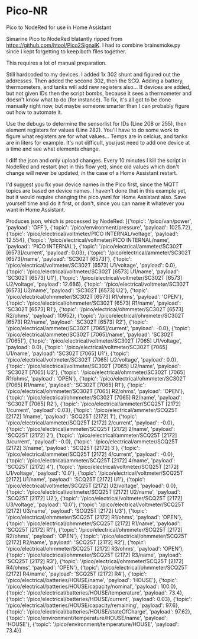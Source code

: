 # Pico-NR
Pico to NodeRed for use in Home Assistant

Simarine Pico to NodeRed blatantly ripped from https://github.com/htool/Pico2SignalK. I had to combine brainsmoke.py since I kept forgetting to keep both files together.

This requires a lot of manual preparation.

Still hardcoded to my devices. I added 1x 302 shunt and figured out the addresses. Then added the second 302, then the SCQ. Adding a battery, thermometers, and tanks will add new registers also... If devices are added, but not given IDs then the script bombs, because it sees a thermometer and doesn't know what to do (for instance). To fix, it's all got to be done manually right now, but maybe someone smarter than I can probably figure out how to automate it.

Use the debugs to determine the sensorlist for IDs (Line 208 or 255), then element registers for values (Line 282). You'll have to do some work to figure what registers are for what values... Temps are in celcius, and tanks are in liters for example. It's not difficult, you just need to add one device at a time and see what elements change.

I diff the json and only upload changes. Every 10 minutes I kill the script in NodeRed and restart (not in this flow yet), since old values which don't change will never be updated, in the case of a Home Assistant restart.

I'd suggest you fix your device names in the Pico first, since the MQTT topics are based on device names. I haven't done that in this example yet, but it would require changing the pico.yaml for Home Assistant also. Save yourself time and do it first, or don't, since you can name it whatever you want in Home Assistant.

Produces json, which is processed by NodeRed:
[{'topic': '/pico/van/power', 'payload': 'OFF'}, 
{'topic': '/pico/environment/pressure', 'payload': 1025.72}, 
{'topic': '/pico/electrical/voltmeter/PICO INTERNAL/voltage', 'payload': 12.554}, 
{'topic': '/pico/electrical/voltmeter/PICO INTERNAL/name', 'payload': 'PICO INTERNAL'}, 
{'topic': '/pico/electrical/ammeter/SC302T [6573]/current', 'payload': 0.03}, 
{'topic': '/pico/electrical/ammeter/SC302T [6573]/name', 'payload': 'SC302T [6573]'}, 
{'topic': '/pico/electrical/voltmeter/SC302T [6573] U1/voltage', 'payload': 0.0}, 
{'topic': '/pico/electrical/voltmeter/SC302T [6573] U1/name', 'payload': 'SC302T [6573] U1'}, 
{'topic': '/pico/electrical/voltmeter/SC302T [6573] U2/voltage', 'payload': 12.686}, 
{'topic': '/pico/electrical/voltmeter/SC302T [6573] U2/name', 'payload': 'SC302T [6573] U2'}, 
{'topic': '/pico/electrical/ohmmeter/SC302T [6573] R1/ohms', 'payload': 'OPEN'}, 
{'topic': '/pico/electrical/ohmmeter/SC302T [6573] R1/name', 'payload': 'SC302T [6573] R1'}, 
{'topic': '/pico/electrical/ohmmeter/SC302T [6573] R2/ohms', 'payload': 10952}, 
{'topic': '/pico/electrical/ohmmeter/SC302T [6573] R2/name', 'payload': 'SC302T [6573] R2'}, 
{'topic': '/pico/electrical/ammeter/SC302T [7065]/current', 'payload': -0.0}, 
{'topic': '/pico/electrical/ammeter/SC302T [7065]/name', 'payload': 'SC302T [7065]'}, 
{'topic': '/pico/electrical/voltmeter/SC302T [7065] U1/voltage', 'payload': 0.0}, 
{'topic': '/pico/electrical/voltmeter/SC302T [7065] U1/name', 'payload': 'SC302T [7065] U1'}, 
{'topic': '/pico/electrical/voltmeter/SC302T [7065] U2/voltage', 'payload': 0.0}, 
{'topic': '/pico/electrical/voltmeter/SC302T [7065] U2/name', 'payload': 'SC302T [7065] U2'}, 
{'topic': '/pico/electrical/ohmmeter/SC302T [7065] R1/ohms', 'payload': 'OPEN'}, 
{'topic': '/pico/electrical/ohmmeter/SC302T [7065] R1/name', 'payload': 'SC302T [7065] R1'}, 
{'topic': '/pico/electrical/ohmmeter/SC302T [7065] R2/ohms', 'payload': 'OPEN'}, 
{'topic': '/pico/electrical/ohmmeter/SC302T [7065] R2/name', 'payload': 'SC302T [7065] R2'}, 
{'topic': '/pico/electrical/ammeter/SCQ25T [2172] 1/current', 'payload': 0.03}, 
{'topic': '/pico/electrical/ammeter/SCQ25T [2172] 1/name', 'payload': 'SCQ25T [2172] 1'}, 
{'topic': '/pico/electrical/ammeter/SCQ25T [2172] 2/current', 'payload': -0.0}, 
{'topic': '/pico/electrical/ammeter/SCQ25T [2172] 2/name', 'payload': 'SCQ25T [2172] 2'}, 
{'topic': '/pico/electrical/ammeter/SCQ25T [2172] 3/current', 'payload': -0.0}, 
{'topic': '/pico/electrical/ammeter/SCQ25T [2172] 3/name', 'payload': 'SCQ25T [2172] 3'}, 
{'topic': '/pico/electrical/ammeter/SCQ25T [2172] 4/current', 'payload': -0.0}, 
{'topic': '/pico/electrical/ammeter/SCQ25T [2172] 4/name', 'payload': 'SCQ25T [2172] 4'}, 
{'topic': '/pico/electrical/voltmeter/SCQ25T [2172] U1/voltage', 'payload': '0.0'}, 
{'topic': '/pico/electrical/voltmeter/SCQ25T [2172] U1/name', 'payload': 'SCQ25T [2172] U1'}, 
{'topic': '/pico/electrical/voltmeter/SCQ25T [2172] U2/voltage', 'payload': 0.0}, 
{'topic': '/pico/electrical/voltmeter/SCQ25T [2172] U2/name', 'payload': 'SCQ25T [2172] U2'}, 
{'topic': '/pico/electrical/voltmeter/SCQ25T [2172] U3/voltage', 'payload': '0.0'}, 
{'topic': '/pico/electrical/voltmeter/SCQ25T [2172] U3/name', 'payload': 'SCQ25T [2172] U3'}, 
{'topic': '/pico/electrical/ohmmeter/SCQ25T [2172] R1/ohms', 'payload': 'OPEN'}, 
{'topic': '/pico/electrical/ohmmeter/SCQ25T [2172] R1/name', 'payload': 'SCQ25T [2172] R1'}, 
{'topic': '/pico/electrical/ohmmeter/SCQ25T [2172] R2/ohms', 'payload': 'OPEN'}, 
{'topic': '/pico/electrical/ohmmeter/SCQ25T [2172] R2/name', 'payload': 'SCQ25T [2172] R2'}, 
{'topic': '/pico/electrical/ohmmeter/SCQ25T [2172] R3/ohms', 'payload': 'OPEN'}, 
{'topic': '/pico/electrical/ohmmeter/SCQ25T [2172] R3/name', 'payload': 'SCQ25T [2172] R3'}, 
{'topic': '/pico/electrical/ohmmeter/SCQ25T [2172] R4/ohms', 'payload': 'OPEN'}, 
{'topic': '/pico/electrical/ohmmeter/SCQ25T [2172] R4/name', 'payload': 'SCQ25T [2172] R4'}, 
{'topic': '/pico/electrical/batteries/HOUSE/name', 'payload': 'HOUSE'}, 
{'topic': '/pico/electrical/batteries/HOUSE/capacity/nominal', 'payload': 100.0}, 
{'topic': '/pico/electrical/batteries/HOUSE/temperature', 'payload': 73.4}, 
{'topic': '/pico/electrical/batteries/HOUSE/current', 'payload': 0.03}, 
{'topic': '/pico/electrical/batteries/HOUSE/capacity/remaining', 'payload': 97.6}, 
{'topic': '/pico/electrical/batteries/HOUSE/stateOfCharge', 'payload': 97.62}, 
{'topic': '/pico/environment/temperature/HOUSE/name', 'payload': 'HOUSE'}, 
{'topic': '/pico/environment/temperature/HOUSE', 'payload': 73.4}]
